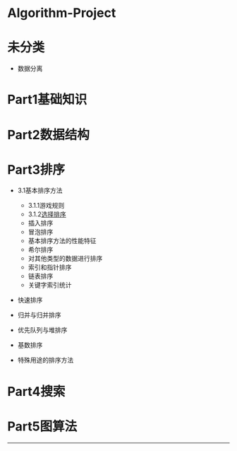 Algorithm-Project
=================

# 未分类
  - 数据分离

# Part1基础知识
# Part2数据结构

# Part3排序

- 3.1基本排序方法
  - 3.1.1游戏规则
  - 3.1.2[选择排序](doc/sort/3.1.2.md)
  - 插入排序
  - 冒泡排序
  - 基本排序方法的性能特征
  - 希尔排序  
  - 对其他类型的数据进行排序
  - 索引和指针排序
  - 链表排序
  - 关键字索引统计

- 快速排序
- 归并与归并排序
- 优先队列与堆排序
- 基数排序
- 特殊用途的排序方法

  
# Part4搜索
# Part5图算法



-----------------

